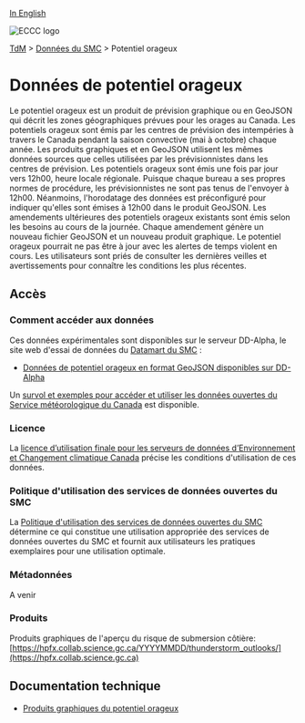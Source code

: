 [In English](readme_coastal-flooding_en.md)

![ECCC logo](../../img_eccc-logo.png)

[TdM](../../readme_fr.md) > [Données du SMC](../readme_fr.md) > Potentiel orageux

# Données de potentiel orageux

Le potentiel orageux est un produit de prévision graphique ou en GeoJSON qui décrit les zones géographiques prévues pour les orages au Canada. Les potentiels orageux sont émis par les centres de prévision des intempéries à travers le Canada pendant la saison convective (mai à octobre) chaque année. Les produits graphiques et en GeoJSON utilisent les mêmes données sources que celles utilisées par les prévisionnistes dans les centres de prévision. Les potentiels orageux sont émis une fois par jour vers 12h00, heure locale régionale. Puisque chaque bureau a ses propres normes de procédure, les prévisionnistes ne sont pas tenus de l'envoyer à 12h00. Néanmoins, l'horodatage des données est préconfiguré pour indiquer qu'elles sont émises à 12h00 dans le produit GeoJSON. Les amendements ultérieures des potentiels orageux existants sont émis selon les besoins au cours de la journée. Chaque amendement génère un nouveau fichier GeoJSON et un nouveau produit graphique. Le potentiel orageux pourrait ne pas être à jour avec les alertes de temps violent en cours. Les utilisateurs sont priés de consulter les dernières veilles et avertissements pour connaître les conditions les plus récentes.

## Accès

### Comment accéder aux données

Ces données expérimentales sont disponibles sur le serveur DD-Alpha, le site web d'essai de données du [Datamart du SMC](../../msc-datamart/readme_fr.md) :

* [Données de potentiel orageux en format GeoJSON disponibles sur DD-Alpha](readme_thunderstorm-outlooks-datamart_fr.md) 

Un [survol et exemples pour accéder et utiliser les données ouvertes du Service météorologique du Canada](../../usage/readme_fr.md) est disponible. 

### Licence

La [licence d’utilisation finale pour les serveurs de données d’Environnement et Changement climatique Canada](../../licence/readme_fr.md) précise les conditions d'utilisation de ces données.

### Politique d'utilisation des services de données ouvertes du SMC

La [Politique d'utilisation des services de données ouvertes du SMC](../../usage-policy/readme_fr.md) détermine ce qui constitue une utilisation appropriée des services de données ouvertes du SMC et fournit aux utilisateurs les pratiques exemplaires pour une utilisation optimale.

### Métadonnées

A venir

### Produits

Produits graphiques de l'aperçu du risque de submersion côtière: [https://hpfx.collab.science.gc.ca/YYYYMMDD/thunderstorm_outlooks/](https://hpfx.collab.science.gc.ca)

## Documentation technique

* [Produits graphiques du potentiel orageux](https://hpfx.collab.science.gc.ca/docs/thunderstorm_outlooks/ThunderstormOutlook_Specs_Graphical_1A_FR.pdf) 




